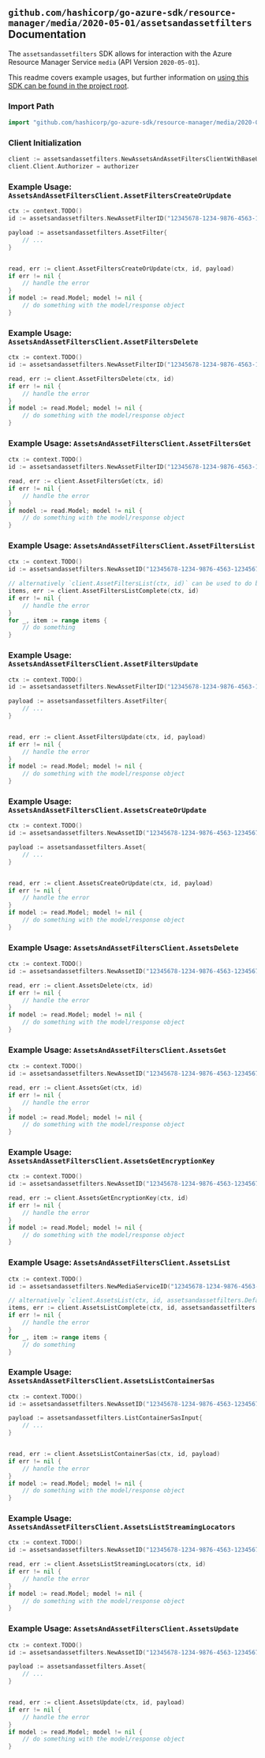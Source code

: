 
## `github.com/hashicorp/go-azure-sdk/resource-manager/media/2020-05-01/assetsandassetfilters` Documentation

The `assetsandassetfilters` SDK allows for interaction with the Azure Resource Manager Service `media` (API Version `2020-05-01`).

This readme covers example usages, but further information on [using this SDK can be found in the project root](https://github.com/hashicorp/go-azure-sdk/tree/main/docs).

### Import Path

```go
import "github.com/hashicorp/go-azure-sdk/resource-manager/media/2020-05-01/assetsandassetfilters"
```


### Client Initialization

```go
client := assetsandassetfilters.NewAssetsAndAssetFiltersClientWithBaseURI("https://management.azure.com")
client.Client.Authorizer = authorizer
```


### Example Usage: `AssetsAndAssetFiltersClient.AssetFiltersCreateOrUpdate`

```go
ctx := context.TODO()
id := assetsandassetfilters.NewAssetFilterID("12345678-1234-9876-4563-123456789012", "example-resource-group", "accountValue", "assetValue", "filterValue")

payload := assetsandassetfilters.AssetFilter{
	// ...
}


read, err := client.AssetFiltersCreateOrUpdate(ctx, id, payload)
if err != nil {
	// handle the error
}
if model := read.Model; model != nil {
	// do something with the model/response object
}
```


### Example Usage: `AssetsAndAssetFiltersClient.AssetFiltersDelete`

```go
ctx := context.TODO()
id := assetsandassetfilters.NewAssetFilterID("12345678-1234-9876-4563-123456789012", "example-resource-group", "accountValue", "assetValue", "filterValue")

read, err := client.AssetFiltersDelete(ctx, id)
if err != nil {
	// handle the error
}
if model := read.Model; model != nil {
	// do something with the model/response object
}
```


### Example Usage: `AssetsAndAssetFiltersClient.AssetFiltersGet`

```go
ctx := context.TODO()
id := assetsandassetfilters.NewAssetFilterID("12345678-1234-9876-4563-123456789012", "example-resource-group", "accountValue", "assetValue", "filterValue")

read, err := client.AssetFiltersGet(ctx, id)
if err != nil {
	// handle the error
}
if model := read.Model; model != nil {
	// do something with the model/response object
}
```


### Example Usage: `AssetsAndAssetFiltersClient.AssetFiltersList`

```go
ctx := context.TODO()
id := assetsandassetfilters.NewAssetID("12345678-1234-9876-4563-123456789012", "example-resource-group", "accountValue", "assetValue")

// alternatively `client.AssetFiltersList(ctx, id)` can be used to do batched pagination
items, err := client.AssetFiltersListComplete(ctx, id)
if err != nil {
	// handle the error
}
for _, item := range items {
	// do something
}
```


### Example Usage: `AssetsAndAssetFiltersClient.AssetFiltersUpdate`

```go
ctx := context.TODO()
id := assetsandassetfilters.NewAssetFilterID("12345678-1234-9876-4563-123456789012", "example-resource-group", "accountValue", "assetValue", "filterValue")

payload := assetsandassetfilters.AssetFilter{
	// ...
}


read, err := client.AssetFiltersUpdate(ctx, id, payload)
if err != nil {
	// handle the error
}
if model := read.Model; model != nil {
	// do something with the model/response object
}
```


### Example Usage: `AssetsAndAssetFiltersClient.AssetsCreateOrUpdate`

```go
ctx := context.TODO()
id := assetsandassetfilters.NewAssetID("12345678-1234-9876-4563-123456789012", "example-resource-group", "accountValue", "assetValue")

payload := assetsandassetfilters.Asset{
	// ...
}


read, err := client.AssetsCreateOrUpdate(ctx, id, payload)
if err != nil {
	// handle the error
}
if model := read.Model; model != nil {
	// do something with the model/response object
}
```


### Example Usage: `AssetsAndAssetFiltersClient.AssetsDelete`

```go
ctx := context.TODO()
id := assetsandassetfilters.NewAssetID("12345678-1234-9876-4563-123456789012", "example-resource-group", "accountValue", "assetValue")

read, err := client.AssetsDelete(ctx, id)
if err != nil {
	// handle the error
}
if model := read.Model; model != nil {
	// do something with the model/response object
}
```


### Example Usage: `AssetsAndAssetFiltersClient.AssetsGet`

```go
ctx := context.TODO()
id := assetsandassetfilters.NewAssetID("12345678-1234-9876-4563-123456789012", "example-resource-group", "accountValue", "assetValue")

read, err := client.AssetsGet(ctx, id)
if err != nil {
	// handle the error
}
if model := read.Model; model != nil {
	// do something with the model/response object
}
```


### Example Usage: `AssetsAndAssetFiltersClient.AssetsGetEncryptionKey`

```go
ctx := context.TODO()
id := assetsandassetfilters.NewAssetID("12345678-1234-9876-4563-123456789012", "example-resource-group", "accountValue", "assetValue")

read, err := client.AssetsGetEncryptionKey(ctx, id)
if err != nil {
	// handle the error
}
if model := read.Model; model != nil {
	// do something with the model/response object
}
```


### Example Usage: `AssetsAndAssetFiltersClient.AssetsList`

```go
ctx := context.TODO()
id := assetsandassetfilters.NewMediaServiceID("12345678-1234-9876-4563-123456789012", "example-resource-group", "accountValue")

// alternatively `client.AssetsList(ctx, id, assetsandassetfilters.DefaultAssetsListOperationOptions())` can be used to do batched pagination
items, err := client.AssetsListComplete(ctx, id, assetsandassetfilters.DefaultAssetsListOperationOptions())
if err != nil {
	// handle the error
}
for _, item := range items {
	// do something
}
```


### Example Usage: `AssetsAndAssetFiltersClient.AssetsListContainerSas`

```go
ctx := context.TODO()
id := assetsandassetfilters.NewAssetID("12345678-1234-9876-4563-123456789012", "example-resource-group", "accountValue", "assetValue")

payload := assetsandassetfilters.ListContainerSasInput{
	// ...
}


read, err := client.AssetsListContainerSas(ctx, id, payload)
if err != nil {
	// handle the error
}
if model := read.Model; model != nil {
	// do something with the model/response object
}
```


### Example Usage: `AssetsAndAssetFiltersClient.AssetsListStreamingLocators`

```go
ctx := context.TODO()
id := assetsandassetfilters.NewAssetID("12345678-1234-9876-4563-123456789012", "example-resource-group", "accountValue", "assetValue")

read, err := client.AssetsListStreamingLocators(ctx, id)
if err != nil {
	// handle the error
}
if model := read.Model; model != nil {
	// do something with the model/response object
}
```


### Example Usage: `AssetsAndAssetFiltersClient.AssetsUpdate`

```go
ctx := context.TODO()
id := assetsandassetfilters.NewAssetID("12345678-1234-9876-4563-123456789012", "example-resource-group", "accountValue", "assetValue")

payload := assetsandassetfilters.Asset{
	// ...
}


read, err := client.AssetsUpdate(ctx, id, payload)
if err != nil {
	// handle the error
}
if model := read.Model; model != nil {
	// do something with the model/response object
}
```
